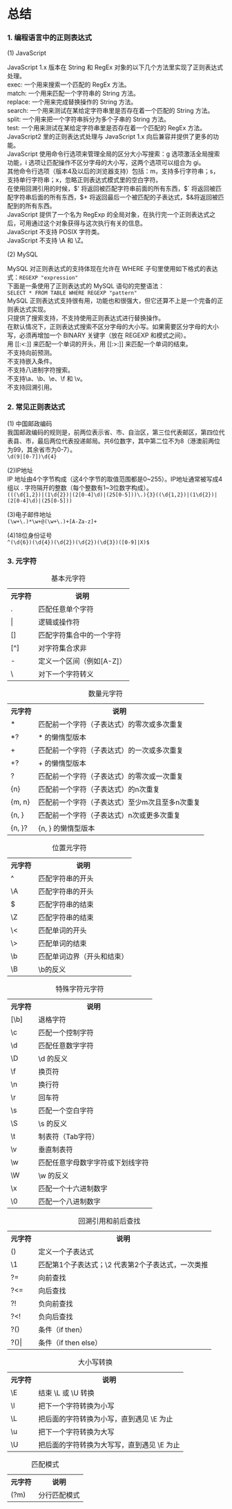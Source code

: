 <!DOCTYPE html>
<html lang="en">
<head>
	<meta charset="UTF-8">
	<title>Summary</title>
	<link rel="stylesheet" type="text/css" href="/regularExpression.css">
</head>
<body>
	<h1>总结</h1>
	<h3>1. 编程语言中的正则表达式</h3>
	<p>(1) JavaScript</p>
	<p>
		JavaScript 1.x 版本在 String 和 RegEx 对象的以下几个方法里实现了正则表达式处理。<br />
		exec: 一个用来搜索一个匹配的 RegEx 方法。<br />
		match: 一个用来匹配一个字符串的 String 方法。<br />
		replace: 一个用来完成替换操作的 String 方法。<br />
		search: 一个用来测试在某给定字符串里是否存在着一个匹配的 String 方法。<br />
		split: 一个用来把一个字符串拆分为多个子串的 String 方法。<br />
		test: 一个用来测试在某给定字符串里是否存在着一个匹配的 RegEx 方法。<br />
		JavaScript2 里的正则表达式处理与 JavaScript 1.x 向后兼容并提供了更多的功能。<br />
		JavaScript 使用命令行选项来管理全局的区分大小写搜索：g 选项激活全局搜索功能，i 选项让匹配操作不区分字母的大小写，这两个选项可以组合为 gi。<br />
		其他命令行选项（版本4及以后的浏览器支持）包括：m，支持多行字符串；s，支持单行字符串；x，忽略正则表达式模式里的空白字符。<br />
		在使用回溯引用的时候，$' 将返回被匹配字符串前面的所有东西，$` 将返回被匹配字符串后面的所有东西，$+ 将返回最后一个被匹配的子表达式，$&amp;将返回被匹配到的所有东西。<br />
		JavaScript 提供了一个名为 RegExp 的全局对象，在执行完一个正则表达式之后，可用通过这个对象获得与这次执行有关的信息。<br />
		JavaScript 不支持 POSIX 字符类。<br />
		JavaScript 不支持 \A 和 \Z。
	</p>
	<p>(2) MySQL</p>
	<p>
		MySQL 对正则表达式的支持体现在允许在 WHERE 子句里使用如下格式的表达式：<code class="inlineCode">REGEXP "expression"</code><br />
		下面是一条使用了正则表达式的 MySQL 语句的完整语法：<br />
		<code class="inlineCode">SELECT * FROM TABLE WHERE REGEXP "pattern"</code><br />
		MySQL 正则表达式支持很有用，功能也和很强大，但它还算不上是一个完备的正则表达式实现。<br />
		只提供了搜索支持，不支持使用正则表达式进行替换操作。<br />
		在默认情况下，正则表达式搜索不区分字母的大小写。如果需要区分字母的大小写，必须再增加一个 BINARY 关键字（放在 REGEXP 和模式之间）。<br />
		用 [[:&lt;:]] 来匹配一个单词的开头，用 [[:&gt;:]] 来匹配一个单词的结束。<br />
		不支持向前预测。<br />
		不支持嵌入条件。<br />
		不支持八进制字符搜索。<br />
		不支持\a、\b、\e、\f 和 \v。<br />
		不支持回溯引用。
	</p>
	<h3>2. 常见正则表达式</h3>
	<p>
		(1) 中国邮政编码<br />
		我国邮政编码的规则是，前两位表示省、市、自治区，第三位代表邮区，第四位代表县、市，最后两位代表投递邮局。共6位数字，其中第二位不为8（港澳前两位为99，其余省市为0-7）。<br />
		<code class="inlineCode">\d(9|[0-7])\d{4}</code>
	</p>
	<p>
		(2)IP地址<br />
		IP 地址由4个字节构成（这4个字节的取值范围都是0~255）。IP地址通常被写成4组以 . 字符隔开的整数（每个整数有1~3位数字构成）。<br />
		<code class="inlinCode">(((\d{1,2})|(1\d{2})|(2[0-4]\d)|(25[0-5]))\.){3}((\d{1,2})|(1\d{2})|(2[0-4]\d)|(25[0-5]))</code>
	</p>
	<p>
		(3)电子邮件地址<br />
		<code class="inlineCode">(\w+\.)*\w+@(\w+\.)+[A-Za-z]+</code>
	</p>
	<p>
		(4)18位身份证号<br />
		<code class="inlineCode">^(\d{6})(\d{4})(\d{2})(\d{2})(\d{3})([0-9]|X)$</code>
	</p>
	<h3>3. 元字符</h3>
	<table>
		<caption>基本元字符</caption>
		<tr>
			<th>元字符</th>
			<th>说明</th>
		</tr>
		<tr>
			<td>.</td>
			<td>匹配任意单个字符</td>
		</tr>
		<tr>
			<td>|</td>
			<td>逻辑或操作符</td>
		</tr>
		<tr>
			<td>[]</td>
			<td>匹配字符集合中的一个字符</td>
		</tr>
		<tr>
			<td>[^]</td>
			<td>对字符集合求非</td>
		</tr>
		<tr>
			<td>-</td>
			<td>定义一个区间（例如[A-Z]）</td>
		</tr>
		<tr>
			<td>\</td>
			<td>对下一个字符转义</td>
		</tr>
	</table>
	<table>
		<caption>数量元字符</caption>
		<tr>
			<th>元字符</th>
			<th>说明</th>
		</tr>
		<tr>
			<td>*</td>
			<td>匹配前一个字符（子表达式）的零次或多次重复</td>
		</tr>
		<tr>
			<td>*?</td>
			<td>* 的懒惰型版本</td>
		</tr>
		<tr>
			<td>+</td>
			<td>匹配前一个字符（子表达式）的一次或多次重复</td>
		</tr>
		<tr>
			<td>+?</td>
			<td>+ 的懒惰型版本</td>
		</tr>
		<tr>
			<td>?</td>
			<td>匹配前一个字符（子表达式）的零次或一次重复</td>
		</tr>
		<tr>
			<td>{n}</td>
			<td>匹配前一个字符（子表达式）的n次重复</td>
		</tr>
		<tr>
			<td>{m, n}</td>
			<td>匹配前一个字符（子表达式）至少m次且至多n次重复</td>
		</tr>
		<tr>
			<td>{n, }</td>
			<td>匹配前一个字符（子表达式）n次或更多次重复</td>
		</tr>
		<tr>
			<td>{n, }?</td>
			<td>{n, } 的懒惰型版本</td>
		</tr>
	</table>
	<table>
		<caption>位置元字符</caption>
		<tr>
			<th>元字符</th>
			<th>说明</th>
		</tr>
		<tr>
			<td>^</td>
			<td>匹配字符串的开头</td>
		</tr>
		<tr>
			<td>\A</td>
			<td>匹配字符串的开头</td>
		</tr>
		<tr>
			<td>$</td>
			<td>匹配字符串的结束</td>
		</tr>
		<tr>
			<td>\Z</td>
			<td>匹配字符串的结束</td>
		</tr>
		<tr>
			<td>\&lt;</td>
			<td>匹配单词的开头</td>
		</tr>
		<tr>
			<td>\&gt;</td>
			<td>匹配单词的结束</td>
		</tr>
		<tr>
			<td>\b</td>
			<td>匹配单词边界（开头和结束）</td>
		</tr>
		<tr>
			<td>\B</td>
			<td>\b的反义</td>
		</tr>
	</table>
	<table>
		<caption>特殊字符元字符</caption>
		<tr>
			<th>元字符</th>
			<th>说明</th>
		</tr>
		<tr>
			<td>[\b]</td>
			<td>退格字符</td>
		</tr>
		<tr>
			<td>\c</td>
			<td>匹配一个控制字符</td>
		</tr>
		<tr>
			<td>\d</td>
			<td>匹配任意数字字符</td>
		</tr>
		<tr>
			<td>\D</td>
			<td>\d 的反义</td>
		</tr>
		<tr>
			<td>\f</td>
			<td>换页符</td>
		</tr>
		<tr>
			<td>\n</td>
			<td>换行符</td>
		</tr>
		<tr>
			<td>\r</td>
			<td>回车符</td>
		</tr>
		<tr>
			<td>\s</td>
			<td>匹配一个空白字符</td>
		</tr>
		<tr>
			<td>\S</td>
			<td>\s 的反义</td>
		</tr>
		<tr>
			<td>\t</td>
			<td>制表符（Tab字符）</td>
		</tr>
		<tr>
			<td>\v</td>
			<td>垂直制表符</td>
		</tr>
		<tr>
			<td>\w</td>
			<td>匹配任意字母数字字符或下划线字符</td>
		</tr>
		<tr>
			<td>\W</td>
			<td>\w 的反义</td>
		</tr>
		<tr>
			<td>\x</td>
			<td>匹配一个十六进制数字</td>
		</tr>
		<tr>
			<td>\0</td>
			<td>匹配一个八进制数字</td>
		</tr>
	</table>
	<table>
		<caption>回溯引用和前后查找</caption>
		<tr>
			<th>元字符</th>
			<th>说明</th>
		</tr>
		<tr>
			<td>()</td>
			<td>定义一个子表达式</td>
		</tr>
		<tr>
			<td>\1</td>
			<td>匹配第1个子表达式；\2 代表第2个子表达式，一次类推</td>
		</tr>
		<tr>
			<td>?=</td>
			<td>向前查找</td>
		</tr>
		<tr>
			<td>?<=</td>
			<td>向后查找</td>
		</tr>
		<tr>
			<td>?!</td>
			<td>负向前查找</td>
		</tr>
		<tr>
			<td>?&#60;!</td>
			<td>负向后查找</td>
		</tr>
		<tr>
			<td>?()</td>
			<td>条件（if then）</td>
		</tr>
		<tr>
			<td>?()|</td>
			<td>条件（if then else）</td>
		</tr>
	</table>
	<table>
		<caption>大小写转换</caption>
		<tr>
			<th>元字符</th>
			<th>说明</th>
		</tr>
		<tr>
			<td>\E</td>
			<td>结束 \L 或 \U 转换</td>
		</tr>
		<tr>
			<td>\l</td>
			<td>把下一个字符转换为小写</td>
		</tr>
		<tr>
			<td>\L</td>
			<td>把后面的字符转换为小写，直到遇见 \E 为止</td>
		</tr>
		<tr>
			<td>\u</td>
			<td>把下一个字符转换为大写</td>
		</tr>
		<tr>
			<td>\U</td>
			<td>把后面的字符转换为大写写，直到遇见 \E 为止</td>
		</tr>
	</table>
	<table>
		<caption>匹配模式</caption>
		<tr>
			<th>元字符</th>
			<th>说明</th>
		</tr>
		<tr>
			<td>(?m)</td>
			<td>分行匹配模式</td>
		</tr>
	</table>

</body>
</html>